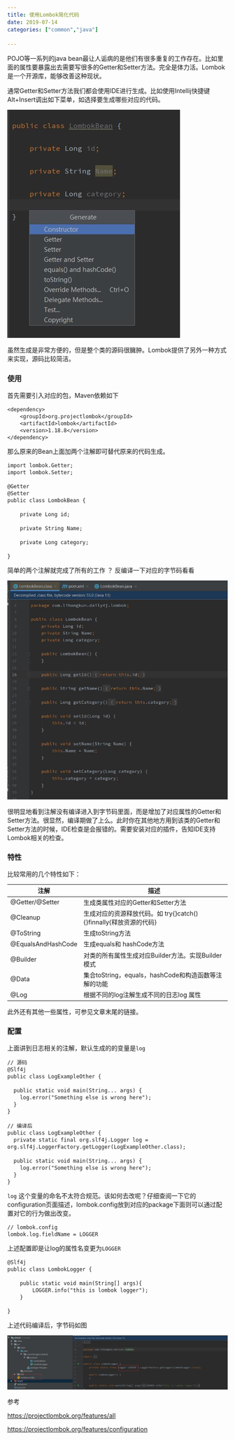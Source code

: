```yaml
---
title: 使用Lombok简化代码
date: 2019-07-14
categories: ["common","java"]

---
```


POJO等一系列的java bean最让人诟病的是他们有很多重复的工作存在。比如里面的属性要暴露出去需要写很多的Getter和Setter方法。完全是体力活。Lombok是一个开源库，能够改善这种现状。

<!--more-->

通常Getter和Setter方法我们都会使用IDE进行生成。比如使用Intellij快捷键Alt+Insert调出如下菜单，如选择要生成哪些对应的代码。

![](ide_generator.jpg)

虽然生成是非常方便的，但是整个类的源码很臃肿。Lombok提供了另外一种方式来实现，源码比较简洁。

### 使用

首先需要引入对应的包，Maven依赖如下

```
<dependency>
	<groupId>org.projectlombok</groupId>
	<artifactId>lombok</artifactId>
	<version>1.18.8</version>
</dependency>
```

那么原来的Bean上面加两个注解即可替代原来的代码生成。

```
import lombok.Getter;
import lombok.Setter;

@Getter
@Setter
public class LombokBean {

    private Long id;

    private String Name;

    private Long category;

}
```

简单的两个注解就完成了所有的工作 ？ 反编译一下对应的字节码看看

![](decompile.jpg)

很明显地看到注解没有编译进入到字节码里面，而是增加了对应属性的Getter和Setter方法。很显然，编译期做了上么。此时你在其他地方用到该类的Getter和Setter方法的时候，IDE检查是会报错的。需要安装对应的插件，告知IDE支持Lombok相关的检查。



### 特性

比较常用的几个特性如下：

| 注解               | 描述                                                         |
| ------------------ | ------------------------------------------------------------ |
| @Getter/@Setter    | 生成类属性对应的Getter和Setter方法                           |
| @Cleanup           | 生成对应的资源释放代码。如 try{}catch(){}finnally{释放资源的代码} |
| @ToString          | 生成toString方法                                             |
| @EqualsAndHashCode | 生成equals和 hashCode方法                                    |
| @Builder           | 对类的所有属性生成对应Builder方法。实现Builder模式           |
| @Data              | 集合toString，equals，hashCode和构造函数等注解的功能         |
| @Log               | 根据不同的log注解生成不同的日志log 属性                      |

此外还有其他一些属性，可参见文章末尾的链接。


### 配置

上面讲到日志相关的注解，默认生成的的变量是`log`

```
// 源码
@Slf4j
public class LogExampleOther {
  
  public static void main(String... args) {
    log.error("Something else is wrong here");
  }
}

// 编译后
public class LogExampleOther {
  private static final org.slf4j.Logger log = org.slf4j.LoggerFactory.getLogger(LogExampleOther.class);
  
  public static void main(String... args) {
    log.error("Something else is wrong here");
  }
}
```

`log` 这个变量的命名不太符合规范。该如何去改呢？仔细查阅一下它的configuration页面描述，lombok.config放到对应的package下面则可以通过配置对它的行为做出改变。

```
// lombok.config
lombok.log.fieldName = LOGGER
```

上述配置即是让log的属性名变更为`LOGGER`

```
@Slf4j
public class LombokLogger {

    public static void main(String[] args){
        LOGGER.info("this is lombok logger");
    }

}
```

上述代码编译后，字节码如图

![](logger.jpg)



参考

https://projectlombok.org/features/all

https://projectlombok.org/features/configuration